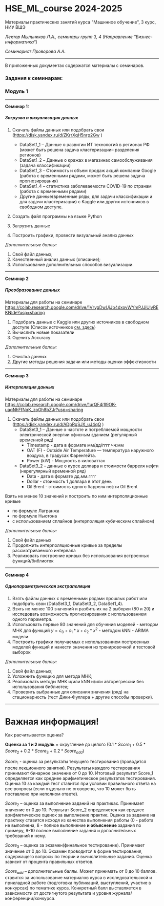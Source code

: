 # HSE_ML_course 2024-2025

Материалы практических занятий курса "Машинное обучение", 3 курс, НИУ ВШЭ

*Лектор Мыльников Л.А., семинары групп 3, 4 (Направление "Бизнес-информатика")*

*Семинарист Проворова А.А.*

---

В приложенных документах содержатся материалы с семинаров.


### Задания к семинарам:

### Модуль 1
---

**Семинар 1:**

##### Загрузка и визуализация данных

1) Скачать файлы данных или подобрать свои (https://disk.yandex.ru/d/ZKrrXqH5nrp2Gw )
   - DataSet1_1 – Данные о развитии ИТ технологий в регионах РФ (может быть решена задача кластеризации– разделения регионов)
   - DataSet1_2 – Данные о кражах в магазинах самообслуживания (задача классификации)
   - DataSet1_3 – Стоимость и объем продаж акций компании Google (работа с временными рядами, может быть решена задача прогнозирования)
   - DataSet1_4 – статистика заболеваемости COVID-19 по странам (работа с временными рядами)
   - Другие данные(временные ряды, для задачи классификации и для задачи кластеризации) с Kaggle или других источников в свободном доступе.

2) Создать файл программы на языке Python
3) Загрузить данные
4) Построить графики, провести визуальный анализ данных

*Дополнительные баллы:* 
1) Свой файл данных;
2) Качественный анализ данных (описание);
3) Использование дополнительных способов визуализации.

---

**Семинар 2**
##### Преобразование данных 

Материалы для работы на семинаре https://colab.research.google.com/drive/1VrvgDwUjJb4dxovWYmPJJiUlyREKNIde?usp=sharing

1) Подобрать данные с Kaggle или других источников в свободном доступе (Список источников [см. здесь](https://github.com/annaprovorova/HSE_ML_course_2024-2025/blob/main/%D0%98%D1%81%D1%82%D0%BE%D1%87%D0%BD%D0%B8%D0%BA%D0%B8%20%D0%B4%D0%B0%D0%BD%D0%BD%D1%8B%D1%85.md))
2) Вычислить новые показатели
3) Оценить Accuracy

*Дополнительные баллы:*
   1) Очистка данных
   2) Другие методы решения задачи или методы оценки эффективности
  
---

**Семинар 3**

##### Интерполяция данных

Материалы для работы на семинаре  https://colab.research.google.com/drive/1urQF4j1l9OK-uaqNhFfNqK_zoOh8bZJr?usp=sharing

1) Скачать файлы данных или подобрать свои (https://disk.yandex.ru/d/ADpRgSJX_uJ4qQ )
   - DataSet3_1 – Данные о частоте и потребляемой мощности электрической энергии офисным зданием (регулярный временной ряд)
      - Timestamp - дата в формате мм/дд/гггг чч:мм
      - OAT (F) - Outside Air Temperature — температура наружного воздуха, в градусах Фаренгейта.
      - Power (kW) - Мощность в киловаттах
   - DataSet3_2 – данные о курсе доллара и стоимости барреля нефти (нерегулярный временной ряд)
      - Data - дата в формате дд.мм.гггг
      - Dollar - стоимость 1 доллара в этот день
      - Oil Brent - стоимость одного барреля нефти Oil Brent  

Взять не менее 10 значений и построить по ним интерполяционные кривые 
   - по формуле Лагранжа
   - по формуле Ньютона
   - с использованием сплайнов (интерполяция кубическим сплайном)

*Дополнительные баллы:* 
1) Свой файл данных
2) Продолжить интерполяционные кривые за пределы рассматриваемого интервала
3) Реализовать построение кривых без использования встроенных функций/библиотек

---

**Семинар 4**

##### Однопараметрическая экстраполяция

1) Взять файлы данных с временными рядами прошлых работ или подобрать свои (DataSet3_1, DataSet3_2, DataSet1_4).
2) Взять не менее 100 значений и разбить их на 2 выборки (80 и 20) и исследовать возможность прогнозирования с использованием одного параметра.
3) Использовать первые 80 значений для обучения моделей - методом МНК для функций $y=c_{0}+c_{1}*x+c_{2}*x^{2}$ - методом kNN - ARIMA модели
4) Построить графики получаемых с использованием построенных моделей функций и нанести значения из тренировочной и тестовой выборок
  
*Дополнительные баллы:* 
1) Свой файл данных;
2) Усложнить функцию для метода МНК;
3) Реализовать методы МНК и/или kNN и/или авторегрессии без использования библиотек;
4) Проверить выбранные для описания значения (ряд) на стационарность (тест Дики-Фуллера + другие способы проверки).

---

# Важная информация!

Как расчитывается оценка?

**Оценка за 1 и 2 модуль** = округление до целого $(0.1 * Score_{1} + 0.5 * Score_{2} + 0.2 * Score_{3} + 0.2 * Score_{add})$

$Score_{1}$ - оценка за результаты текущего тестирования (проводится после лекционного занятия). Результаты каждого тестирования принимают бинарное значение от 0 до 10. Итоговый результат Score_1 определяется как среднее арифметическое результатов тестирования. Оценка 10 за каждый тест ставится при условии правильного ответа на все вопросы (если отдельно не оговорено, что 10 может быть поставлено при неполном ответе).

$Score_{2}$ – оценка за выполнение заданий на практиках. Принимает значение от 0 до 10. Результат Score_2 определяется как среднее арифметическое оценок за выполнение практик. Оценка за задание на практику ставится исходя из качества выполнения работы (0 - работа не выполнена, 8 - полное выполнение **и объяснение** задания по примеру, 9-10 полное выполнение задания и дополнительных требований к нему.

$Score_{3}$ – оценка за экзамен(финальное тестирование). Принимает значение от 0 до 10. Экзамен проводится в форме тестирования, содержащего вопросы по теории и вычислительные задания. Оценка зависит от процента правильных ответов. 

$Score_{add}$ – дополнительные баллы. Может принимать от 0 до 10 баллов. ставится за использование материалов курса в исследовательской и прикладной работе (подготовка публикаций, выступлений, участие в конкурсах) по тематике курса. Конкретный балл выставляется в зависимости от достигнутого результата и уровня журнала/конференции/конкурса.
